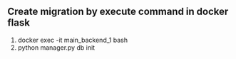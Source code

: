 ## Create migration by execute command in docker flask
1. docker exec -it main_backend_1 bash
2. python manager.py db init